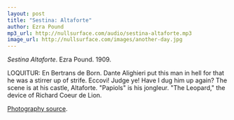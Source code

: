 ```yaml
---
layout: post
title: "Sestina: Altaforte"
author: Ezra Pound
mp3_url: http://nullsurface.com/audio/sestina-altaforte.mp3
image_url: http://nullsurface.com/images/another-day.jpg
---
```


_Sestina Altaforte_.  Ezra Pound.  1909.

LOQUITUR: En Bertrans de Born. Dante Alighieri put this man in hell for that he was a stirrer up of strife. Eccovi! Judge ye! Have I dug him up again? The scene is at his castle, Altaforte. "Papiols" is his jongleur. "The Leopard," the device of Richard Coeur de Lion.

[Photography source](http://www.flickr.com/photos/pulpolux/399194927/).